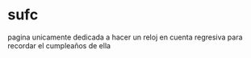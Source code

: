 # sufc
pagina unicamente dedicada a hacer un reloj en cuenta regresiva para recordar el cumpleaños de ella
